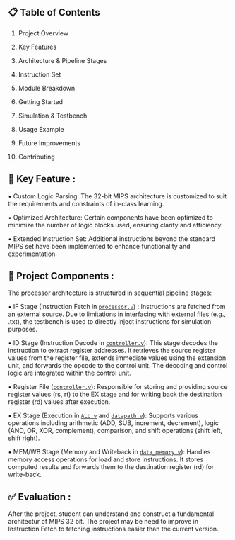 ## 📋 Table of Contents

1. Project Overview

2. Key Features

3. Architecture & Pipeline Stages

4. Instruction Set

5. Module Breakdown

6. Getting Started

7. Simulation & Testbench

8. Usage Example

9. Future Improvements

10. Contributing

## 🚀 Key Feature : 
• Custom Logic Parsing: The 32-bit MIPS architecture is customized to suit the requirements and constraints of in-class learning.

• Optimized Architecture: Certain components have been optimized to minimize the number of logic blocks used, ensuring clarity and efficiency.

• Extended Instruction Set: Additional instructions beyond the standard MIPS set have been implemented to enhance functionality and experimentation.

## 🧩 Project Components : 
The processor architecture is structured in sequential pipeline stages:

• IF Stage (Instruction Fetch in  [`processor.v`](https://github.com/NguyenHoanKhanh/MIPS-basic-by-Verilog/blob/main/processor.v)) :
Instructions are fetched from an external source. Due to limitations in interfacing with external files (e.g., .txt), the testbench is used to directly inject instructions for simulation purposes.

• ID Stage (Instruction Decode in [`controller.v`](https://github.com/NguyenHoanKhanh/MIPS-basic-by-Verilog/blob/main/controller.v)):
This stage decodes the instruction to extract register addresses. It retrieves the source register values from the register file, extends immediate values using the extension unit, and forwards the opcode to the control unit. The decoding and control logic are integrated within the control unit.

• Register File ([`controller.v`](https://github.com/NguyenHoanKhanh/MIPS-basic-by-Verilog/blob/main/register.v)):
Responsible for storing and providing source register values (rs, rt) to the EX stage and for writing back the destination register (rd) values after execution.

• EX Stage (Execution in [`ALU.v`](https://github.com/NguyenHoanKhanh/MIPS-basic-by-Verilog/blob/main/ALU.v) and [`datapath.v`](https://github.com/NguyenHoanKhanh/MIPS-basic-by-Verilog/blob/main/datapath.v)):
Supports various operations including arithmetic (ADD, SUB, increment, decrement), logic (AND, OR, XOR, complement), comparison, and shift operations (shift left, shift right).

• MEM/WB Stage (Memory and Writeback in [`data_memory.v`](https://github.com/NguyenHoanKhanh/MIPS-basic-by-Verilog/blob/main/data_memory.v)):
Handles memory access operations for load and store instructions. It stores computed results and forwards them to the destination register (rd) for write-back.

## ✅ Evaluation : 
After the project, student can understand and construct a fundamental architectur of MIPS 32 bit.
The project may be need to improve in Instruction Fetch to fetching instructions easier than the current version.
